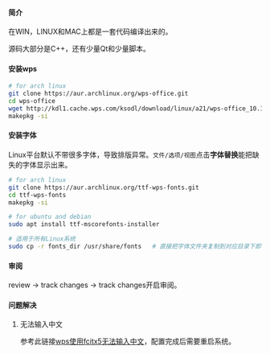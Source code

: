 #### 简介

在WIN，LINUX和MAC上都是一套代码编译出来的。

源码大部分是C++，还有少量Qt和少量脚本。

#### 安装wps

```bash
# for arch linux
git clone https://aur.archlinux.org/wps-office.git
cd wps-office
wget http://kdl1.cache.wps.com/ksodl/download/linux/a21/wps-office_10.1.0.5707~a21_x86_64.tar.xz
makepkg -si


```



#### 安装字体

Linux平台默认不带很多字体，导致排版异常。`文件/选项/视图`点击**字体替换**能把缺失的字体显示出来。

```bash
# for arch linux
git clone https://aur.archlinux.org/ttf-wps-fonts.git
cd ttf-wps-fonts
makepkg -si

# for ubuntu and debian
sudo apt install ttf-mscorefonts-installer

# 适用于所有Linux系统
sudo cp -r fonts_dir /usr/share/fonts	# 直接把字体文件夹复制到对应目录下即可
```

#### 审阅

review -> track changes -> track changes开启审阅。

#### 问题解决

1. 无法输入中文

   参考此链接[wps使用fcitx5无法输入中文](https://wiki.archlinux.org/title/WPS_Office_(%E7%AE%80%E4%BD%93%E4%B8%AD%E6%96%87)#Fcitx5_%E6%97%A0%E6%B3%95%E8%BE%93%E5%85%A5%E4%B8%AD%E6%96%87)，配置完成后需要重启系统。
